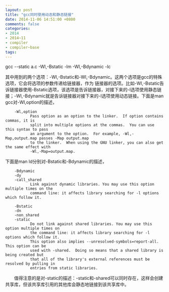 ```yaml
---
layout: post
title: "gcc同时使用动态和静态链接"
date: 2014-11-06 14:51:00 +0800
comments: false
categories:
- 2014
- 2014~11
- compiler
- compiler~base
tags:
---
```

gcc --static a.c -Wl,-Bstatic -lm -Wl,-Bdynamic -lc  

其中用到的两个选项：-Wl,-Bstatic和-Wl,-Bdynamic。这两个选项是gcc的特殊选项，它会将选项的参数传递给链接器，作为 链接器的选项。比如-Wl,-Bstatic告诉链接器使用-Bstatic选项，该选项是告诉链接器，对接下来的-l选项使用静态链 接；-Wl,-Bdynamic就是告诉链接器对接下来的-l选项使用动态链接。下面是man gcc对-Wl,option的描述，  
```
	-Wl,option  
           Pass option as an option to the linker.  If option contains commas, it is   
           split into multiple options at the commas.  You can use this syntax to pass  
           an argument to the option.  For example, -Wl,-Map,output.map passes -Map output.map  
           to the linker.  When using the GNU linker, you can also get the same effect with   
           -Wl,-Map=output.map.  
```
下面是man ld分别对-Bstatic和-Bdynamic的描述，  
```
	-Bdynamic  
	-dy  
	-call_shared  
           Link against dynamic libraries. You may use this option multiple times on the  
           command line: it affects library searching for -l options which follow it.  

	-Bstatic  
	-dn  
	-non_shared  
	-static  
           Do not link against shared libraries. You may use this option multiple times on   
           the command line: it affects library searching for -l options which follow it.   
           This option also implies --unresolved-symbols=report-all.  This option can be   
           used with -shared.  Doing so means that a shared library is being created but   
           that all of the library's external references must be resolved by pulling in   
           entries from static libraries.  
```
　　值得注意的是对-static的描述：-static和-shared可以同时存在，这样会创建共享库，但该共享库引用的其他库会静态地链接到该共享库中。
